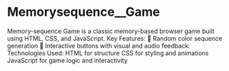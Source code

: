 # Memorysequence__Game
Memory-sequence  Game is a classic memory-based browser game built using HTML, CSS, and JavaScript. Key Features:  🔁 Random color sequence generation  🎨 Interactive buttons with visual and audio feedback. Technologies Used:  HTML for structure  CSS for styling and animations  JavaScript for game logic and interactivity  
